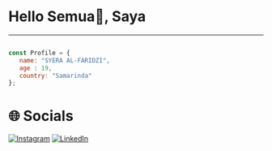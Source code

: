 # Hello Semua👋, Saya
---
```javascript

const Profile = {
   name: "SYERA AL-FARIDZI",
   age : 19,
   country: "Samarinda"
};
```

<h1>
  🌐 Socials </h1>
  
[![Instagram](https://img.shields.io/badge/Instagram-%23E4405F.svg?logo=Instagram&logoColor=white)](https://instagram.com/alfrdzqt/) [![LinkedIn](https://img.shields.io/badge/LinkedIn-%230077B5.svg?logo=linkedin&logoColor=white)](https://linkedin.com/in/syera-al-faridzi/) 
</div>
